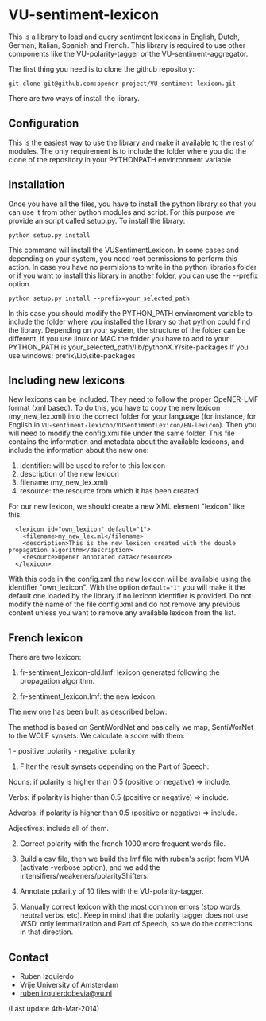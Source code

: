 VU-sentiment-lexicon
====================

This is a library to load and query sentiment lexicons in English, Dutch, German, Italian, Spanish and French. This library is required to use other components like the VU-polarity-tagger or
the VU-sentiment-aggregator.

The first thing you need is to clone the github repository:

````shell
git clone git@github.com:opener-project/VU-sentiment-lexicon.git
````

There are two ways of install the library.

Configuration
-------------
This is the easiest way to use the library and make it available to the rest of modules. The only requirement is
to include the folder where you did the clone of the repository in your PYTHONPATH envinronment variable



Installation
------------
Once you have all the files, you have to install the python library so that you can use it from other
python modules and script. For this purpose we provide an script called setup.py. To install the library:

````shell
python setup.py install
````

This command will install the VUSentimentLexicon. In some cases and depending on your system, you need root
permissions to perform this action. In case you have no permisions to write in the python libraries folder
or if you want to install this library in another folder, you can use the --prefix option.

````shell
python setup.py install --prefix=your_selected_path
````

In this case you should modify the PYTHON_PATH envinroment variable to include the folder where you installed the
library so that python could find the library. Depending on your system, the structure of the folder can be different.
If you use linux or MAC the folder you have to add to your PYTHON_PATH is your_selected_path/lib/pythonX.Y/site-packages
If you use windows: prefix\Lib\site-packages

Including new lexicons
----------------------
New lexicons can be included. They need to follow the proper OpeNER-LMF format (xml based). To do this, you have to copy
the new lexicon (my_new_lex.xml) into the correct folder for your language (for instance, for English in `VU-sentiment-lexicon/VUSentimentLexicon/EN-lexicon`).
Then you will need to modify the config.xml file under the same folder. This file contains the information and metadata about the available lexicons, and
include the information about the new one:
1) identifier: will be used to refer to this lexicon
2) description of the new lexicon
3) filename (my_new_lex.xml)
4) resource: the resource from which it has been created

For our new lexicon, we should create a new XML element "lexicon" like this:
````shell
  <lexicon id="own_lexicon" default="1">
    <filename>my_new_lex.ml</filename>
    <description>This is the new lexicon created with the double propagation algorithm</description>
    <resource>Opener annotated data</resource>
  </lexicon>
````
With this code in the config.xml the new lexicon will be available using the identifier "own_lexicon". With the option `default="1"` you will
make it the default one loaded by the library if no lexicon identifier is provided. Do not modify the name of the file config.xml and do not
remove any previous content unless you want to remove any available lexicon from the list.


French lexicon
--------------

There are two lexicon:

1) fr-sentiment_lexicon-old.lmf: lexicon generated following the propagation algorithm.

2) fr-sentiment_lexicon.lmf: the new lexicon.

The new one has been built as described below:

The method is based on SentiWordNet and basically we map, SentiWorNet to the WOLF synsets. We calculate a score with them:

  1 - positive_polarity - negative_polarity

1) Filter the result synsets depending on the Part of Speech:

  Nouns: if polarity is higher than 0.5 (positive or negative) => include.

  Verbs: if polarity is higher than 0.5 (positive or negative) => include.

  Adverbs: if polarity is higher than 0.5 (positive or negative) => include.

  Adjectives: include all of them.
 
2) Correct polarity with the french 1000 more frequent words file.

3) Build a csv file, then we build the lmf file with ruben's script from VUA (activate -verbose option), and we add the intensifiers/weakeners/polarityShifters.

4) Annotate polarity of 10 files with the VU-polarity-tagger.

5) Manually correct lexicon with the most common errors (stop words, neutral verbs, etc). Keep in mind that the polarity tagger does not use WSD, only lemmatization and Part of Speech, so we do the corrections in that direction.

Contact
----------
* Ruben Izquierdo
* Vrije University of Amsterdam
* ruben.izquierdobevia@vu.nl

(Last update 4th-Mar-2014)
